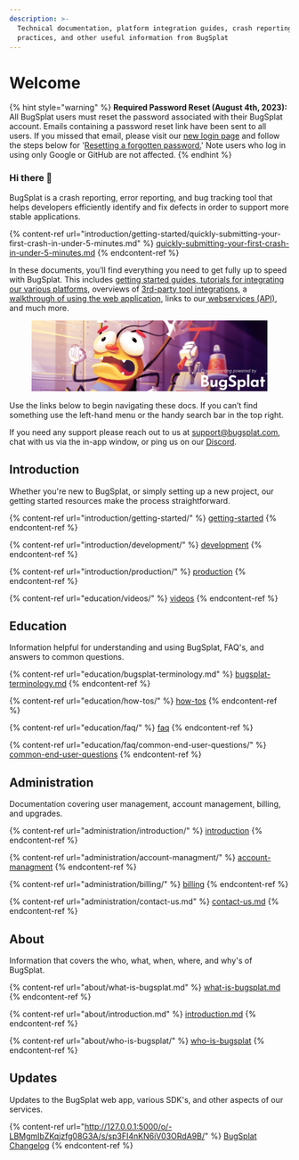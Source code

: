 ```yaml
---
description: >-
  Technical documentation, platform integration guides, crash reporting best
  practices, and other useful information from BugSplat
---
```


# Welcome

{% hint style="warning" %}
**Required Password Reset (August 4th, 2023):** All BugSplat users must reset the password associated with their BugSplat account. Emails containing a password reset link have been sent to all users. If you missed that email, please visit our [new login page](https://app.bugsplat.com/cognito/login) and follow the steps below for '[Resetting a forgotten password.](administration/introduction/password-settings-and-reset-options/)'   Note users who log in using only Google or GitHub are not affected.
{% endhint %}

### **Hi there 👋**

BugSplat is a crash reporting, error reporting, and bug tracking tool that helps developers efficiently identify and fix defects in order to support more stable applications.

{% content-ref url="introduction/getting-started/quickly-submitting-your-first-crash-in-under-5-minutes.md" %}
[quickly-submitting-your-first-crash-in-under-5-minutes.md](introduction/getting-started/quickly-submitting-your-first-crash-in-under-5-minutes.md)
{% endcontent-ref %}

In these documents, you’ll find everything you need to get fully up to speed with BugSplat. This includes [getting started guides](introduction/getting-started/),[ tutorials for integrating our various platforms](introduction/getting-started/integrations/), overviews of [3rd-party tool integrations](introduction/development/integrating-with-tools/), a [walkthrough of using the web application](introduction/development/using-the-app.md), links to our[ webservices (API)](introduction/development/web-services/api/), and much more.

<figure><img src=".gitbook/assets/bs-video-game-banner-wide-logo-powered-reddit.png" alt=""><figcaption></figcaption></figure>

Use the links below to begin navigating these docs. If you can’t find something use the left-hand menu or the handy search bar in the top right.

If you need any support please reach out to us at [support@bugsplat.com](mailto:support@bugsplat.com), chat with us via the in-app window, or ping us on our [Discord](https://discord.gg/K4KjjRV5ve).

## Introduction

Whether you're new to BugSplat, or simply setting up a new project, our getting started resources make the process straightforward.

{% content-ref url="introduction/getting-started/" %}
[getting-started](introduction/getting-started/)
{% endcontent-ref %}

{% content-ref url="introduction/development/" %}
[development](introduction/development/)
{% endcontent-ref %}

{% content-ref url="introduction/production/" %}
[production](introduction/production/)
{% endcontent-ref %}

{% content-ref url="education/videos/" %}
[videos](education/videos/)
{% endcontent-ref %}

## **Education**

Information helpful for understanding and using BugSplat, FAQ's, and answers to common questions.

{% content-ref url="education/bugsplat-terminology.md" %}
[bugsplat-terminology.md](education/bugsplat-terminology.md)
{% endcontent-ref %}

{% content-ref url="education/how-tos/" %}
[how-tos](education/how-tos/)
{% endcontent-ref %}

{% content-ref url="education/faq/" %}
[faq](education/faq/)
{% endcontent-ref %}

{% content-ref url="education/faq/common-end-user-questions/" %}
[common-end-user-questions](education/faq/common-end-user-questions/)
{% endcontent-ref %}

## Administration

Documentation covering user management, account management, billing, and upgrades.

{% content-ref url="administration/introduction/" %}
[introduction](administration/introduction/)
{% endcontent-ref %}

{% content-ref url="administration/account-managment/" %}
[account-managment](administration/account-managment/)
{% endcontent-ref %}

{% content-ref url="administration/billing/" %}
[billing](administration/billing/)
{% endcontent-ref %}

{% content-ref url="administration/contact-us.md" %}
[contact-us.md](administration/contact-us.md)
{% endcontent-ref %}

## About

Information that covers the who, what, when, where, and why's of BugSplat.

{% content-ref url="about/what-is-bugsplat.md" %}
[what-is-bugsplat.md](about/what-is-bugsplat.md)
{% endcontent-ref %}

{% content-ref url="about/introduction.md" %}
[introduction.md](about/introduction.md)
{% endcontent-ref %}

{% content-ref url="about/who-is-bugsplat/" %}
[who-is-bugsplat](about/who-is-bugsplat/)
{% endcontent-ref %}

## Updates

Updates to the BugSplat web app, various SDK's, and other aspects of our services.

{% content-ref url="http://127.0.0.1:5000/o/-LBMgmIbZKqjzfg08G3A/s/sp3FI4nKN6iV03ORdA9B/" %}
[BugSplat Changelog](http://127.0.0.1:5000/o/-LBMgmIbZKqjzfg08G3A/s/sp3FI4nKN6iV03ORdA9B/)
{% endcontent-ref %}
